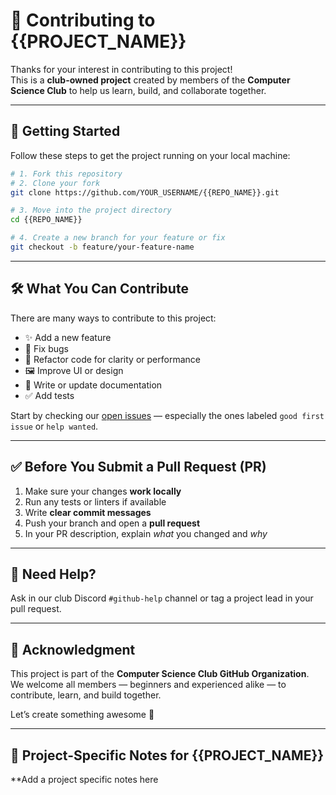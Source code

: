 # 🤝 Contributing to {{PROJECT_NAME}}

Thanks for your interest in contributing to this project!  
This is a **club-owned project** created by members of the **Computer Science Club** to help us learn, build, and collaborate together.

---

## 🚀 Getting Started

Follow these steps to get the project running on your local machine:

```bash
# 1. Fork this repository
# 2. Clone your fork
git clone https://github.com/YOUR_USERNAME/{{REPO_NAME}}.git

# 3. Move into the project directory
cd {{REPO_NAME}}

# 4. Create a new branch for your feature or fix
git checkout -b feature/your-feature-name
```

---

## 🛠 What You Can Contribute

There are many ways to contribute to this project:

- ✨ Add a new feature
- 🐛 Fix bugs
- 🧹 Refactor code for clarity or performance
- 🖼 Improve UI or design
- 📝 Write or update documentation
- ✅ Add tests

Start by checking our [open issues](../../issues) — especially the ones labeled `good first issue` or `help wanted`.

---

## ✅ Before You Submit a Pull Request (PR)

1. Make sure your changes **work locally**
2. Run any tests or linters if available
3. Write **clear commit messages**
4. Push your branch and open a **pull request**
5. In your PR description, explain *what* you changed and *why*

---

## 💬 Need Help?

Ask in our club Discord `#github-help` channel or tag a project lead in your pull request.

---

## 🙌 Acknowledgment

This project is part of the **Computer Science Club GitHub Organization**.  
We welcome all members — beginners and experienced alike — to contribute, learn, and build together.

Let’s create something awesome 💙

---

## 🧪 Project-Specific Notes for {{PROJECT_NAME}}

**Add a project specific notes here
